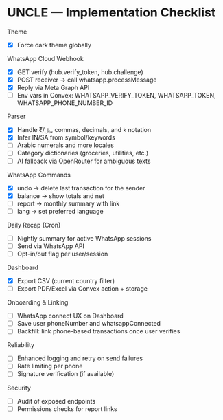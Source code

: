 # UNCLE — Implementation Checklist

Theme
- [x] Force dark theme globally

WhatsApp Cloud Webhook
- [x] GET verify (hub.verify_token, hub.challenge)
- [x] POST receiver → call whatsapp.processMessage
- [x] Reply via Meta Graph API
- [ ] Env vars in Convex: WHATSAPP_VERIFY_TOKEN, WHATSAPP_TOKEN, WHATSAPP_PHONE_NUMBER_ID

Parser
- [x] Handle ₹/﷼, commas, decimals, and `k` notation
- [x] Infer IN/SA from symbol/keywords
- [ ] Arabic numerals and more locales
- [ ] Category dictionaries (groceries, utilities, etc.)
- [ ] AI fallback via OpenRouter for ambiguous texts

WhatsApp Commands
- [x] undo → delete last transaction for the sender
- [x] balance → show totals and net
- [ ] report → monthly summary with link
- [ ] lang → set preferred language

Daily Recap (Cron)
- [ ] Nightly summary for active WhatsApp sessions
- [ ] Send via WhatsApp API
- [ ] Opt-in/out flag per user/session

Dashboard
- [x] Export CSV (current country filter)
- [ ] Export PDF/Excel via Convex action + storage

Onboarding & Linking
- [ ] WhatsApp connect UX on Dashboard
- [ ] Save user phoneNumber and whatsappConnected
- [ ] Backfill: link phone-based transactions once user verifies

Reliability
- [ ] Enhanced logging and retry on send failures
- [ ] Rate limiting per phone
- [ ] Signature verification (if available)

Security
- [ ] Audit of exposed endpoints
- [ ] Permissions checks for report links
